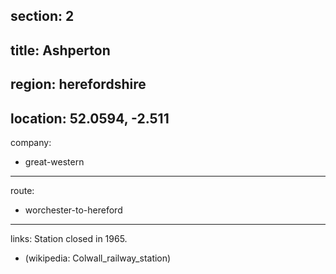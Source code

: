 section: 2
----
title: Ashperton
----
region: herefordshire
----
location: 52.0594, -2.511
----
company:
- great-western
----
route:
- worchester-to-hereford
----
links:
Station closed in 1965.
- (wikipedia: Colwall_railway_station)
